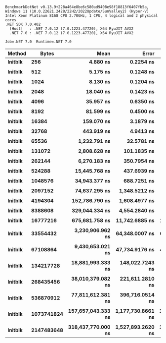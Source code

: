 ```

BenchmarkDotNet v0.13.9+228a464e8be6c580ad9408e98f18813f6407fb5a, Windows 11 (10.0.22621.2428/22H2/2022Update/SunValley2) (Hyper-V)
Intel Xeon Platinum 8168 CPU 2.70GHz, 1 CPU, 4 logical and 2 physical cores
.NET SDK 7.0.402
  [Host]   : .NET 7.0.12 (7.0.1223.47720), X64 RyuJIT AVX2
  .NET 7.0 : .NET 7.0.12 (7.0.1223.47720), X64 RyuJIT AVX2

Job=.NET 7.0  Runtime=.NET 7.0  

```
| Method  | Bytes      | Mean               | Error             | StdDev            | Min                | Max                | Ratio |
|-------- |----------- |-------------------:|------------------:|------------------:|-------------------:|-------------------:|------:|
| **Initblk** | **256**        |           **4.880 ns** |         **0.2254 ns** |         **0.6575 ns** |           **4.059 ns** |           **6.224 ns** |  **1.00** |
|         |            |                    |                   |                   |                    |                    |       |
| **Initblk** | **512**        |           **5.175 ns** |         **0.1248 ns** |         **0.1106 ns** |           **5.031 ns** |           **5.369 ns** |  **1.00** |
|         |            |                    |                   |                   |                    |                    |       |
| **Initblk** | **1024**       |           **8.130 ns** |         **0.1204 ns** |         **0.1126 ns** |           **7.955 ns** |           **8.249 ns** |  **1.00** |
|         |            |                    |                   |                   |                    |                    |       |
| **Initblk** | **2048**       |          **18.040 ns** |         **0.1423 ns** |         **0.1261 ns** |          **17.806 ns** |          **18.264 ns** |  **1.00** |
|         |            |                    |                   |                   |                    |                    |       |
| **Initblk** | **4096**       |          **35.957 ns** |         **0.6350 ns** |         **0.6794 ns** |          **35.297 ns** |          **38.066 ns** |  **1.00** |
|         |            |                    |                   |                   |                    |                    |       |
| **Initblk** | **8192**       |          **81.599 ns** |         **0.4500 ns** |         **0.3757 ns** |          **80.881 ns** |          **82.220 ns** |  **1.00** |
|         |            |                    |                   |                   |                    |                    |       |
| **Initblk** | **16384**      |         **159.070 ns** |         **3.1879 ns** |         **3.9150 ns** |         **152.404 ns** |         **168.184 ns** |  **1.00** |
|         |            |                    |                   |                   |                    |                    |       |
| **Initblk** | **32768**      |         **443.919 ns** |         **4.9413 ns** |         **4.6221 ns** |         **434.008 ns** |         **451.731 ns** |  **1.00** |
|         |            |                    |                   |                   |                    |                    |       |
| **Initblk** | **65536**      |       **1,232.791 ns** |        **32.5781 ns** |        **95.0320 ns** |       **1,052.424 ns** |       **1,474.114 ns** |  **1.00** |
|         |            |                    |                   |                   |                    |                    |       |
| **Initblk** | **131072**     |       **2,808.628 ns** |       **101.1835 ns** |       **298.3420 ns** |       **2,243.865 ns** |       **3,409.814 ns** |  **1.00** |
|         |            |                    |                   |                   |                    |                    |       |
| **Initblk** | **262144**     |       **6,270.183 ns** |       **350.7954 ns** |     **1,034.3281 ns** |       **4,236.345 ns** |       **8,267.406 ns** |  **1.00** |
|         |            |                    |                   |                   |                    |                    |       |
| **Initblk** | **524288**     |      **15,445.768 ns** |       **437.6939 ns** |     **1,290.5504 ns** |      **11,643.429 ns** |      **18,303.104 ns** |  **1.00** |
|         |            |                    |                   |                   |                    |                    |       |
| **Initblk** | **1048576**    |      **34,943.377 ns** |       **688.7251 ns** |     **1,650.1413 ns** |      **25,969.580 ns** |      **37,833.197 ns** |  **1.00** |
|         |            |                    |                   |                   |                    |                    |       |
| **Initblk** | **2097152**    |      **74,637.295 ns** |     **1,348.5212 ns** |     **1,261.4076 ns** |      **72,832.343 ns** |      **77,215.570 ns** |  **1.00** |
|         |            |                    |                   |                   |                    |                    |       |
| **Initblk** | **4194304**    |     **152,786.790 ns** |     **1,608.4977 ns** |     **1,425.8913 ns** |     **150,735.950 ns** |     **155,048.938 ns** |  **1.00** |
|         |            |                    |                   |                   |                    |                    |       |
| **Initblk** | **8388608**    |     **329,044.334 ns** |     **4,554.2840 ns** |     **4,260.0800 ns** |     **321,686.255 ns** |     **333,962.036 ns** |  **1.00** |
|         |            |                    |                   |                   |                    |                    |       |
| **Initblk** | **16777216**   |     **675,681.758 ns** |    **11,742.6885 ns** |    **10,984.1181 ns** |     **657,890.527 ns** |     **686,587.500 ns** |  **1.00** |
|         |            |                    |                   |                   |                    |                    |       |
| **Initblk** | **33554432**   |   **3,230,906.962 ns** |    **64,348.0007 ns** |    **66,080.6591 ns** |   **3,104,504.688 ns** |   **3,352,971.875 ns** |  **1.00** |
|         |            |                    |                   |                   |                    |                    |       |
| **Initblk** | **67108864**   |   **9,430,653.021 ns** |    **47,734.9176 ns** |    **44,651.2715 ns** |   **9,319,520.312 ns** |   **9,483,145.312 ns** |  **1.00** |
|         |            |                    |                   |                   |                    |                    |       |
| **Initblk** | **134217728**  |  **18,881,993.333 ns** |   **148,022.7243 ns** |   **138,460.5481 ns** |  **18,562,115.625 ns** |  **19,037,240.625 ns** |  **1.00** |
|         |            |                    |                   |                   |                    |                    |       |
| **Initblk** | **268435456**  |  **38,010,379.082 ns** |   **221,611.2810 ns** |   **196,452.6283 ns** |  **37,771,750.000 ns** |  **38,438,457.143 ns** |  **1.00** |
|         |            |                    |                   |                   |                    |                    |       |
| **Initblk** | **536870912**  |  **77,811,612.381 ns** |   **396,716.0514 ns** |   **371,088.4406 ns** |  **76,804,671.429 ns** |  **78,153,071.429 ns** |  **1.00** |
|         |            |                    |                   |                   |                    |                    |       |
| **Initblk** | **1073741824** | **157,657,043.333 ns** | **1,177,730.8661 ns** | **1,101,650.1829 ns** | **155,939,275.000 ns** | **159,102,425.000 ns** |  **1.00** |
|         |            |                    |                   |                   |                    |                    |       |
| **Initblk** | **2147483648** | **318,437,770.000 ns** | **1,527,893.2620 ns** | **1,429,192.3052 ns** | **315,252,400.000 ns** | **320,307,100.000 ns** |  **1.00** |
